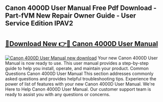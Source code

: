 ## Canon 4000D User Manual Free Pdf Download - Part-fVM New Repair Owner Guide - User Service Edition IPAV2

# <h2><a href="http://cf26825.oget.top/?id=Canon+4000D+User+Manual">🔗Download New 👉🔴 Canon 4000D User Manual</a></h2>

[![Canon 4000D User Manual new download](https://i.imgur.com/5g1atiW.png)](http://cf26825.oget.top/?id=Canon+4000D+User+Manual)
Your new Canon 4000D User Manual is now ready to use. This user manual provides a step-by-step guide to help you install, operate, and maintain your product. Common Questions Canon 4000D User Manual This section addresses commonly asked questions and provides helpful troubleshooting tips. Experience the power of list of features with your new Canon 4000D User Manual. We're Here to Help Canon 4000D User Manual. Our customer support team is ready to assist you with any questions or concerns.
